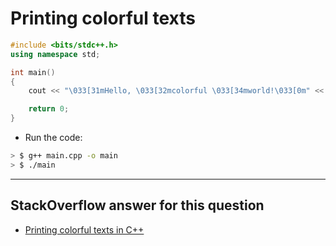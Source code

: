 # Printing colorful texts

```cpp
#include <bits/stdc++.h>
using namespace std;

int main()
{
    cout << "\033[31mHello, \033[32mcolorful \033[34mworld!\033[0m" << endl;

    return 0;
}
```

- Run the code:

```bash
> $ g++ main.cpp -o main
> $ ./main
```

---

## StackOverflow answer for this question

- [Printing colorful texts in C++](https://stackoverflow.com/questions/2616906/how-do-i-output-coloured-text-to-a-linux-terminal)
